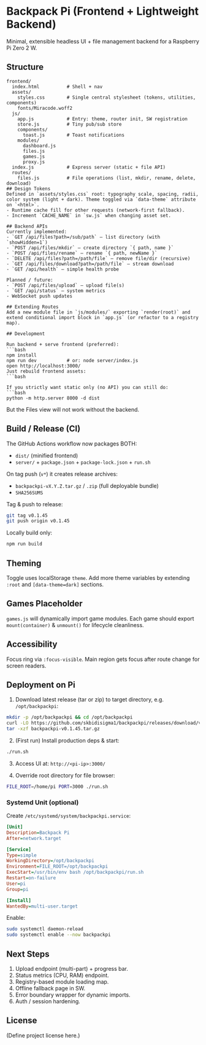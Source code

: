 # Backpack Pi (Frontend + Lightweight Backend)

Minimal, extensible headless UI + file management backend for a Raspberry Pi Zero 2 W.

## Structure

```text
frontend/
  index.html          # Shell + nav
  assets/
    styles.css        # Single central stylesheet (tokens, utilities, components)
    fonts/Miracode.woff2
  js/
    app.js            # Entry: theme, router init, SW registration
    store.js          # Tiny pub/sub store
    components/
      toast.js        # Toast notifications
    modules/
      dashboard.js
      files.js
      games.js
      proxy.js
  index.js            # Express server (static + file API)
  routes/
    files.js          # File operations (list, mkdir, rename, delete, download)
## Design Tokens
Defined in `assets/styles.css` root: typography scale, spacing, radii, color system (light + dark). Theme toggled via `data-theme` attribute on `<html>`.
- Runtime cache fill for other requests (network-first fallback).
- Increment `CACHE_NAME` in `sw.js` when changing asset set.

## Backend APIs
Currently implemented:
- `GET /api/files?path=/sub/path` – list directory (with `showHidden=1`)
- `POST /api/files/mkdir` – create directory `{ path, name }`
- `POST /api/files/rename` – rename `{ path, newName }`
- `DELETE /api/files?path=/path/file` – remove file/dir (recursive)
- `GET /api/files/download?path=/path/file` – stream download
- `GET /api/health` – simple health probe

Planned / future:
- `POST /api/files/upload` – upload file(s)
- `GET /api/status` – system metrics
- WebSocket push updates

## Extending Routes
Add a new module file in `js/modules/` exporting `render(root)` and extend conditional import block in `app.js` (or refactor to a registry map).

## Development

Run backend + serve frontend (preferred):
```bash
npm install
npm run dev           # or: node server/index.js
open http://localhost:3000/
Just rebuild frontend assets:
```bash

If you strictly want static only (no API) you can still do:
```bash
python -m http.server 8000 -d dist
```
But the Files view will not work without the backend.

## Build / Release (CI)

The GitHub Actions workflow now packages BOTH:
  - `dist/` (minified frontend)
  - `server/` + `package.json` + `package-lock.json` + `run.sh`

On tag push (`v*`) it creates release archives:
  - `backpackpi-vX.Y.Z.tar.gz` / `.zip` (full deployable bundle)
  - `SHA256SUMS`

Tag & push to release:
```bash
git tag v0.1.45
git push origin v0.1.45
```

Locally build only:
```bash
npm run build
```

## Theming
Toggle uses localStorage `theme`. Add more theme variables by extending `:root` and `[data-theme=dark]` sections.

## Games Placeholder
`games.js` will dynamically import game modules. Each game should export `mount(container)` & `unmount()` for lifecycle cleanliness.

## Accessibility
Focus ring via `:focus-visible`. Main region gets focus after route change for screen readers.

## Deployment on Pi

1. Download latest release (tar or zip) to target directory, e.g. `/opt/backpackpi`:

```bash
mkdir -p /opt/backpackpi && cd /opt/backpackpi
curl -LO https://github.com/skbidisigma1/backpackpi/releases/download/v0.1.45/backpackpi-v0.1.45.tar.gz
tar -xzf backpackpi-v0.1.45.tar.gz
```

2. (First run) Install production deps & start:

```bash
./run.sh
```

3. Access UI at: `http://<pi-ip>:3000/`

4. Override root directory for file browser:

```bash
FILE_ROOT=/home/pi PORT=3000 ./run.sh
```

### Systemd Unit (optional)
Create `/etc/systemd/system/backpackpi.service`:
```ini
[Unit]
Description=Backpack Pi
After=network.target

[Service]
Type=simple
WorkingDirectory=/opt/backpackpi
Environment=FILE_ROOT=/opt/backpackpi
ExecStart=/usr/bin/env bash /opt/backpackpi/run.sh
Restart=on-failure
User=pi
Group=pi

[Install]
WantedBy=multi-user.target
```
Enable:
```bash
sudo systemctl daemon-reload
sudo systemctl enable --now backpackpi
```

## Next Steps
1. Upload endpoint (multi-part) + progress bar.
2. Status metrics (CPU, RAM) endpoint.
3. Registry-based module loading map.
4. Offline fallback page in SW.
5. Error boundary wrapper for dynamic imports.
6. Auth / session hardening.

## License
(Define project license here.)
